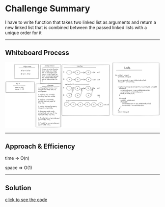 # Challenge Summary

<!-- Description of the challenge -->

I have to write function
that takes two linked
list as arguments and
return a new linked list
that is combined between
the passed linked lists
with a unique order for
it

---

## Whiteboard Process

<!-- Embedded whiteboard image -->

![ch06](../../img/linked-list-zip.png)

---

## Approach & Efficiency

<!-- What approach did you take? Why? What is the Big O space/time for this approach? -->

time => O(n)

space => O(1)

---

## Solution

<!-- Show how to run your code, and examples of it in action -->

[click to see the code](../code-challenges/)
